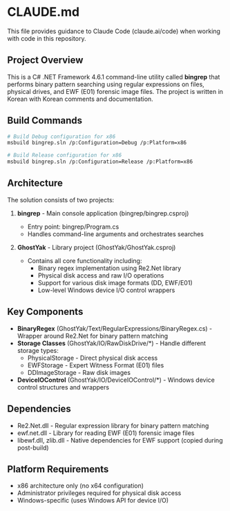 # CLAUDE.md

This file provides guidance to Claude Code (claude.ai/code) when working with code in this repository.

## Project Overview

This is a C# .NET Framework 4.6.1 command-line utility called **bingrep** that performs binary pattern searching using regular expressions on files, physical drives, and EWF (E01) forensic image files. The project is written in Korean with Korean comments and documentation.

## Build Commands

```bash
# Build Debug configuration for x86
msbuild bingrep.sln /p:Configuration=Debug /p:Platform=x86

# Build Release configuration for x86
msbuild bingrep.sln /p:Configuration=Release /p:Platform=x86
```

## Architecture

The solution consists of two projects:

1. **bingrep** - Main console application (bingrep/bingrep.csproj)
   - Entry point: bingrep/Program.cs
   - Handles command-line arguments and orchestrates searches

2. **GhostYak** - Library project (GhostYak/GhostYak.csproj)
   - Contains all core functionality including:
     - Binary regex implementation using Re2.Net library
     - Physical disk access and raw I/O operations
     - Support for various disk image formats (DD, EWF/E01)
     - Low-level Windows device I/O control wrappers

## Key Components

- **BinaryRegex** (GhostYak/Text/RegularExpressions/BinaryRegex.cs) - Wrapper around Re2.Net for binary pattern matching
- **Storage Classes** (GhostYak/IO/RawDiskDrive/*) - Handle different storage types:
  - PhysicalStorage - Direct physical disk access
  - EWFStorage - Expert Witness Format (E01) files
  - DDImageStorage - Raw disk images
- **DeviceIOControl** (GhostYak/IO/DeviceIOControl/*) - Windows device control structures and wrappers

## Dependencies

- Re2.Net.dll - Regular expression library for binary pattern matching
- ewf.net.dll - Library for reading EWF (E01) forensic image files
- libewf.dll, zlib.dll - Native dependencies for EWF support (copied during post-build)

## Platform Requirements

- x86 architecture only (no x64 configuration)
- Administrator privileges required for physical disk access
- Windows-specific (uses Windows API for device I/O)